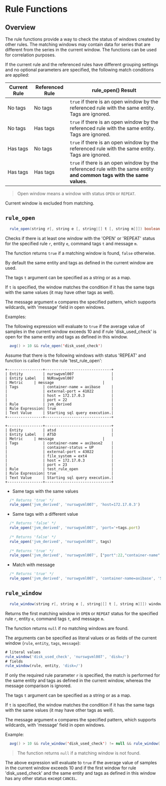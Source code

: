 # Rule Functions

## Overview

The rule functions provide a way to check the status of windows created by other rules. The matching windows may contain data for series that are different from the series in the current window. The functions can be used for correlation purposes.

If the current rule and the referenced rules have different grouping settings and no optional parameters are specified, the following match conditions are applied:

| Current Rule | Referenced Rule | rule_open() Result |
|---|---|---|
| No tags | No tags | `true` if there is an open window by the referenced rule with the same entity. Tags are ignored. |
| No tags | Has tags | `true` if there is an open window by the referenced rule with the same entity. Tags are ignored. |
| Has tags | No tags | `true` if there is an open window by the referenced rule with the same entity. Tags are ignored. |
| Has tags | Has tags | `true` if there is an open window by the referenced rule with the same entity **and common tags with the same values**. |

> Open window means a window with status `OPEN` or `REPEAT`.

Current window is excluded from matching.

## `rule_open`

```java
  rule_open(string r[, string e [, string|[] t [, string m]]]) boolean
```

Checks if there is at least one window with the 'OPEN' or 'REPEAT' status for the specified rule `r`, entity `e`, command tags `t` and message `m`.

The function returns `true` if a matching window is found, `false` otherwise.

By default the same entity and tags as defined in the current window are used.

The tags `t` argument can be specified as a string or as a map.

If `t` is specified, the window matches the condition if it has the same tags with the same values (it may have other tags as well).

The message argument `m` compares the specified pattern, which supports wildcards, with 'message' field in open windows.

Examples:

The following expression will evaluate to `true` if the average value of samples in the current window exceeds 10 and if rule 'disk_used_check' is open for the same entity and tags as defined in this window.

```java
  avg() > 10 && rule_open('disk_used_check')
```

Assume that there is the following windows with status 'REPEAT' and function is called from the rule 'test_rule_open':

```
+----------------+------------------------------+
| Entity         | nurswgvml007                 |
| Entity Label   | NURswgvml007                 |
| Metric	 | message                      |
| Tags	         | container-name = axibase     | 
|                | external-port = 41022        |
|                | host = 172.17.0.3            |
|                | port = 22                    |
| Rule	         | jvm_derived                  |
| Rule Expression| true                         |
| Text Value	 | Starting sql query execution.|
+----------------+------------------------------+
```
```
+----------------+------------------------------+
| Entity         | atsd                         |
| Entity Label   | ATSD                         |
| Metric	 | message                      |
| Tags	         | container-name = axibase2    |
|                | container-status = UP        |
|                | external-port = 43022        |
|                | file_system = ext4           |
|                | host = 172.17.0.3            |
|                | port = 23                    |
| Rule	         | test_rule_open               |
| Rule Expression| true                         |
| Text Value	 | Starting sql query execution.|
+----------------+------------------------------+
```

* Same tags with the same values

```javascript
  /* Returns 'true' */
  rule_open('jvm_derived', 'nurswgvml007', 'host=172.17.0.3')
```

* Same tags with a different value

```javascript
  /* Returns 'false' */
  rule_open('jvm_derived', 'nurswgvml007', 'port='+tags.port)
  
  /* Returns 'false' */
  rule_open('jvm_derived', 'nurswgvml007', tags)
  
  /* Returns 'true' */
  rule_open('jvm_derived', 'nurswgvml007', ["port":22,"container-name":"axibase"])
```

* Match with message

```javascript
  /* Returns 'true' */
  rule_open('jvm_derived', 'nurswgvml007', 'container-name=axibase', 'Starting *')
```

## `rule_window`

```java
  rule_window(string r[, string e [, string|[] t [, string m]]]) window
```

Returns the first matching window in `OPEN` or `REPEAT` status for the specified rule `r`, entity `e`, command tags `t`, and message `m`.

The function returns `null` if no matching windows are found.

The arguments can be specified as literal values or as fields of the current window (`rule`, `entity`, `tags`, `message`):

```javascript
# literal values
rule_window('disk_used_check', 'nurswgvml007', 'disk=/')
# fields
rule_window(rule, entity, 'disk=/')
```

If only the required rule parameter `r` is specified, the match is performed for the same entity and tags as defined in the current window, whereas the message comparison is ignored.

The tags `t` argument can be specified as a string or as a map.

If `t` is specified, the window matches the condition if it has the same tags with the same values (it may have other tags as well).

The message argument `m` compares the specified pattern, which supports wildcards, with 'message' field in open windows.

Example:

```java
  avg() > 10 && rule_window('disk_used_check') != null && rule_window('disk_used_check').status != 'CANCEL'
```

> The function returns `null` if a matching window is not found.

The above expression will evaluate to `true` if the average value of samples in the current window exceeds 10 and if the first window for rule 'disk_used_check' and the same entity and tags as defined in this window has any other status except `CANCEL`.




